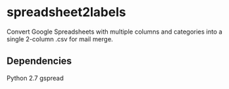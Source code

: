 spreadsheet2labels
==================

Convert Google Spreadsheets with multiple columns and categories into a single 2-column .csv for mail merge.

Dependencies
------------
Python 2.7
gspread

